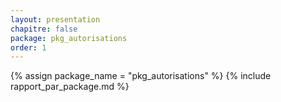```yaml
---
layout: presentation
chapitre: false
package: pkg_autorisations
order: 1
---
```


{% assign package_name = "pkg_autorisations" %}
{% include rapport_par_package.md %}